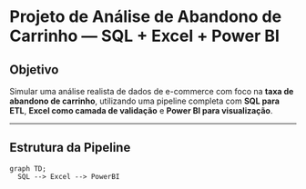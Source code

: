#  Projeto de Análise de Abandono de Carrinho — SQL + Excel + Power BI

##  Objetivo

Simular uma análise realista de dados de e-commerce com foco na **taxa de abandono de carrinho**, utilizando uma pipeline completa com **SQL para ETL**, **Excel como camada de validação** e **Power BI para visualização**.

---

##  Estrutura da Pipeline

```mermaid
graph TD;
  SQL --> Excel --> PowerBI
